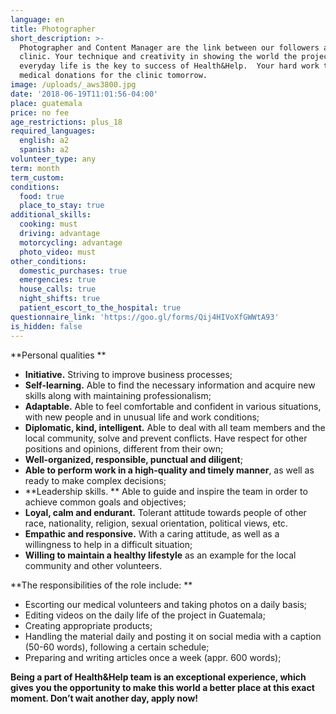 ```yaml
---
language: en
title: Photographer
short_description: >-
  Photographer and Content Manager are the link between our followers and the
  clinic. Your technique and creativity in showing the world the project’s
  everyday life is the key to success of Health&Help.  Your hard work today is
  medical donations for the clinic tomorrow.
image: /uploads/_aws3800.jpg
date: '2018-06-19T11:01:56-04:00'
place: guatemala
price: no fee
age_restrictions: plus_18
required_languages:
  english: a2
  spanish: a2
volunteer_type: any
term: month
term_custom:
conditions:
  food: true
  place_to_stay: true
additional_skills:
  cooking: must
  driving: advantage
  motorcycling: advantage
  photo_video: must
other_conditions:
  domestic_purchases: true
  emergencies: true
  house_calls: true
  night_shifts: true
  patient_escort_to_the_hospital: true
questionnaire_link: 'https://goo.gl/forms/Qij4HIVoXfGWWtA93'
is_hidden: false
---
```

**Personal qualities
**

* **Initiative.** Striving to improve business processes;
* **Self-learning.** Able to find the necessary information and acquire new skills along with maintaining professionalism;
* **Adaptable.** Able to feel comfortable and confident in various situations, with new people and in unusual life and work conditions;
* **Diplomatic, kind, intelligent.** Able to deal with all team members and the local community, solve and prevent conflicts. Have respect for other positions and opinions, different from their own;
* **Well-organized, responsible, punctual and diligent**;
* **Able to perform work in a high-quality and timely manner**, as well as ready to make complex decisions;
* **Leadership skills.
  ** Able to guide and inspire the team in order to achieve common goals and objectives;
* **Loyal, calm and endurant.** Tolerant attitude towards people of other race, nationality, religion, sexual orientation, political views, etc.
* **Empathic and responsive.** With a caring attitude, as well as a willingness to help in a difficult situation;
* **Willing to maintain a healthy lifestyle** as an example for the local community and other volunteers.

**The responsibilities of the role include:
**

* Escorting our medical volunteers and taking photos on a daily basis;
* Editing videos on the daily life of the project in Guatemala;
* Creating appropriate products;
* Handling the material daily and posting it on social media with a caption (50-60 words), following a certain schedule;
* Preparing and writing articles once a week (appr. 600 words);

**Being a part of Health&Help team is an exceptional experience, which gives you the opportunity to make this world a better place at this exact moment. Don’t wait another day, apply now!**
